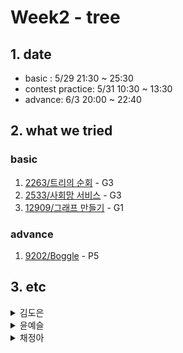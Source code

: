 # Week2 - tree

## 1. date
- basic : 5/29 21:30 ~ 25:30
- contest practice: 5/31 10:30 ~ 13:30
- advance: 6/3 20:00 ~ 22:40

## 2. what we tried
### basic   
1. [2263/트리의 순회](https://www.acmicpc.net/problem/2263) - G3
2. [2533/사회망 서비스](https://www.acmicpc.net/problem/2533) - G3
3. [12909/그래프 만들기](https://www.acmicpc.net/problem/12909) - G1

### advance   
1. [9202/Boggle](https://www.acmicpc.net/problem/9202) - P5

## 3. etc
<details>
<summary>김도은</summary>
<div markdown="1">       



</div>
</details>
<details>
<summary>윤예슬</summary>
<div markdown="1">       



</div>
</details>

<details>
<summary>채정아</summary>
<div markdown="1">       

1. [2263] 트리의 순회 
	* post order 를 루트 노드 찾기에만 사용하고 모든걸 inorder 로 해결하려 해서 틀렸음   
2. [9202] Boggle   
	* Trie에 부분적으로 겹치는 단어 중 더 긴 단어가 먼저 들어갈 시 짧은 단어가 카운팅 되지 않는 문제 발견   
	* Trie에 삽입 시 단어를 마지막에 저장해주어서 해결했음
</div>
</details>
